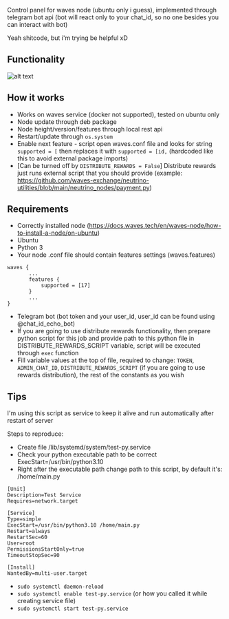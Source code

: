 Control panel for waves node (ubuntu only i guess), implemented through telegram bot api (bot will react only to your chat_id, so no one besides you can interact with bot)

Yeah shitcode, but i'm trying be helpful xD

## Functionality
![alt text](https://i.ibb.co/mhwMS7M/image.png)

## How it works

- Works on waves service (docker not supported), tested on ubuntu only
- Node update through deb package
- Node height/version/features through local rest api
- Restart/update through ```os.system```
- Enable next feature - script open waves.conf file and looks for string ```supported = [``` then replaces it with ```supported = [id,``` (hardcoded like this to avoid external package imports)
- [Can be turned off by ```DISTRIBUTE_REWARDS = False```] Distribute rewards just runs external script that you should provide (example: https://github.com/waves-exchange/neutrino-utilities/blob/main/neutrino_nodes/payment.py)

## Requirements
- Correctly installed node (https://docs.waves.tech/en/waves-node/how-to-install-a-node/on-ubuntu)
- Ubuntu
- Python 3
- Your node .conf file should contain features settings (waves.features)
```
waves {
       ...
       features {
           supported = [17]
       }
       ...
} 
```
- Telegram bot (bot token and your user_id, user_id can be found using @chat_id_echo_bot)
- If you are going to use distribute rewards functionality, then prepare python script for this job and provide path to this python file in DISTRIBUTE_REWARDS_SCRIPT variable, script will be executed through ```exec``` function
- Fill variable values at the top of file, required to change: ```TOKEN```, ```ADMIN_CHAT_ID```, ```DISTRIBUTE_REWARDS_SCRIPT``` (if you are going to use rewards distribution), the rest of the constants as you wish

## Tips
I'm using this script as service to keep it alive and run automatically after restart of server

Steps to reproduce:
- Create file /lib/systemd/system/test-py.service
- Check your python executable path to be correct ExecStart=/usr/bin/python3.10
- Right after the executable path change path to this script, by default it's: /home/main.py
```
[Unit]
Description=Test Service
Requires=network.target

[Service]
Type=simple
ExecStart=/usr/bin/python3.10 /home/main.py
Restart=always
RestartSec=60
User=root
PermissionsStartOnly=true
TimeoutStopSec=90

[Install]
WantedBy=multi-user.target
```
- ```sudo systemctl daemon-reload```
- ```sudo systemctl enable test-py.service``` (or how you called it while creating service file)
- ```sudo systemctl start test-py.service```